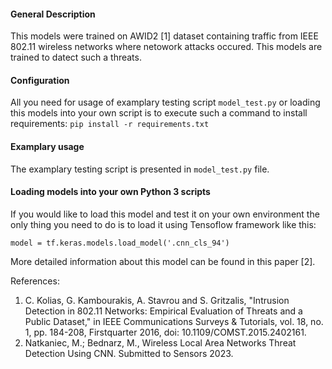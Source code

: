 #### General Description
This models were trained on AWID2 [1] dataset containing traffic from IEEE 802.11 wireless networks where netowork attacks occured. This models are trained to datect such a threats. 

#### Configuration

All you need for usage of examplary testing script `model_test.py` or loading this models into your own script is to execute such a command to install requirements: 
`pip install -r requirements.txt` 

#### Examplary usage
The examplary testing script is presented in `model_test.py` file. 

#### Loading models into your own Python 3 scripts

If you would like to load this model and test it on your own environment the only thing you need to do is to load it using Tensoflow framework like this:

`model = tf.keras.models.load_model('.cnn_cls_94')`

More detailed information about this model can be found in this paper [2].


References:

1. C. Kolias, G. Kambourakis, A. Stavrou and S. Gritzalis, "Intrusion Detection in 802.11 Networks: Empirical Evaluation of Threats and a Public Dataset," in IEEE Communications Surveys & Tutorials, vol. 18, no. 1, pp. 184-208, Firstquarter 2016, doi: 10.1109/COMST.2015.2402161.
2. Natkaniec, M.; Bednarz, M., Wireless Local Area Networks Threat Detection Using CNN. Submitted to Sensors 2023.